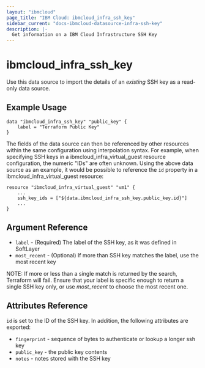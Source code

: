 ```yaml
---
layout: "ibmcloud"
page_title: "IBM Cloud: ibmcloud_infra_ssh_key"
sidebar_current: "docs-ibmcloud-datasource-infra-ssh-key"
description: |-
  Get information on a IBM Cloud Infrastructure SSH Key
---
```


# ibmcloud\_infra_ssh_key

Use this data source to import the details of an *existing* SSH key as a read-only data source.

## Example Usage

```hcl
data "ibmcloud_infra_ssh_key" "public_key" {
    label = "Terraform Public Key"
}
```

The fields of the data source can then be referenced by other resources within the same configuration using
interpolation syntax. For example, when specifying SSH keys in a ibmcloud_infra_virtual_guest resource configuration,
the numeric "IDs" are often unknown. Using the above data source as an example, it would be possible to
reference the `id` property in a ibmcloud_infra_virtual_guest resource:

```hcl
resource "ibmcloud_infra_virtual_guest" "vm1" {
    ...
    ssh_key_ids = ["${data.ibmcloud_infra_ssh_key.public_key.id}"]
    ...
}
```

## Argument Reference

* `label` - (Required) The label of the SSH key, as it was defined in SoftLayer
* `most_recent` - (Optional) If more than SSH key matches the label, use the most recent key

NOTE: If more or less than a single match is returned by the search, Terraform will fail.
Ensure that your label is specific enough to return a single SSH key only,
or use *most_recent* to choose the most recent one.

## Attributes Reference

`id` is set to the ID of the SSH key.  In addition, the following attributes are exported:

* `fingerprint` - sequence of bytes to authenticate or lookup a longer ssh key
* `public_key` - the public key contents
* `notes` - notes stored with the SSH key
